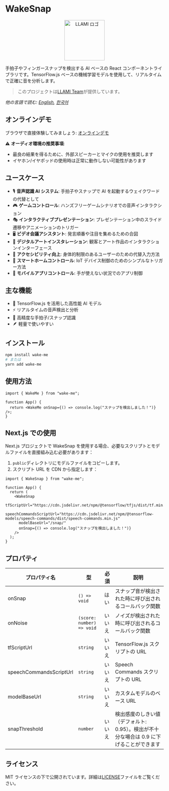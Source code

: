 # WakeSnap

<p align="center">
  <img src="https://static.llami.net/image/llami-logo.webp" width="128" alt="LLAMI ロゴ">
</p>

手拍子やフィンガースナップを検出する AI ベースの React コンポーネントライブラリです。TensorFlow.js ベースの機械学習モデルを使用して、リアルタイムで正確に音を分析します。

> このプロジェクトは[LLAMI Team](https://llami.net)が提供しています。

_他の言語で読む: [English](README.md), [한국어](README.ko.md)_

## オンラインデモ

ブラウザで直接体験してみましょう: [オンラインデモ](https://stackblitz.com/edit/wake-me)

⚠️ **オーディオ環境の推奨事項**:

- 最良の結果を得るために、外部スピーカーとマイクの使用を推奨します
- イヤホン/イヤポッドの使用時は正常に動作しない可能性があります

## ユースケース

- 🎙️ **音声認識 AI システム**: 手拍子やスナップで AI を起動するウェイクワードの代替として
- 🎮 **ゲームコントロール**: ハンズフリーゲームシナリオでの音声インタラクション
- 🎭 **インタラクティブプレゼンテーション**: プレゼンテーション中のスライド遷移やアニメーションのトリガー
- 🖥️ **ビデオ会議アシスタント**: 発言順番や注目を集めるための合図
- 🎨 **デジタルアートインスタレーション**: 観客とアート作品のインタラクションインターフェース
- 👥 **アクセシビリティ向上**: 身体的制限のあるユーザーのための代替入力方法
- 🤖 **スマートホームコントロール**: IoT デバイス制御のためのシンプルなトリガー方法
- 📱 **モバイルアプリコントロール**: 手が使えない状況でのアプリ制御

## 主な機能

- 🤖 TensorFlow.js を活用した高性能 AI モデル
- ⚡ リアルタイムの音声検出と分析
- 🎯 高精度な手拍子/スナップ認識
- 🪶 軽量で使いやすい

## インストール

```bash
npm install wake-me
# または
yarn add wake-me
```

## 使用方法

```tsx
import { WakeMe } from "wake-me";

function App() {
  return <WakeMe onSnap={() => console.log("スナップを検出しました！")} />;
}
```

## Next.js での使用

Next.js プロジェクトで WakeSnap を使用する場合、必要なスクリプトとモデルファイルを直接組み込む必要があります：

1. `public`ディレクトリにモデルファイルをコピーします。
2. スクリプト URL を CDN から指定します：

```tsx
import { WakeSnap } from "wake-me";

function App() {
  return (
    <WakeSnap
      tfScriptUrl="https://cdn.jsdelivr.net/npm/@tensorflow/tfjs/dist/tf.min.js"
      speechCommandsScriptUrl="https://cdn.jsdelivr.net/npm/@tensorflow-models/speech-commands/dist/speech-commands.min.js"
      modelBaseUrl="/snap/"
      onSnap={() => console.log("スナップを検出しました！")}
    />
  );
}
```

## プロパティ

| プロパティ名            | 型                        | 必須   | 説明                                                                                    |
| ----------------------- | ------------------------- | ------ | --------------------------------------------------------------------------------------- |
| onSnap                  | `() => void`              | はい   | スナップ音が検出された時に呼び出されるコールバック関数                                  |
| onNoise                 | `(score: number) => void` | いいえ | ノイズが検出された時に呼び出されるコールバック関数                                      |
| tfScriptUrl             | `string`                  | いいえ | TensorFlow.js スクリプトの URL                                                          |
| speechCommandsScriptUrl | `string`                  | いいえ | Speech Commands スクリプトの URL                                                        |
| modelBaseUrl            | `string`                  | いいえ | カスタムモデルのベース URL                                                              |
| snapThreshold           | `number`                  | いいえ | 検出感度のしきい値（デフォルト: 0.95）。検出が不十分な場合は 0.9 に下げることができます |

## ライセンス

MIT ライセンスの下で公開されています。詳細は[LICENSE](LICENSE)ファイルをご覧ください。
